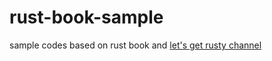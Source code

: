 # rust-book-sample
sample codes based on rust book and [let's get rusty channel](https://www.youtube.com/playlist?list=PLai5B987bZ9CoVR-QEIN9foz4QCJ0H2Y8)